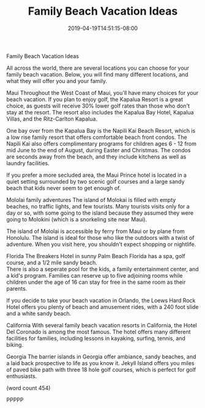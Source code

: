 ﻿---
title: "Family Beach Vacation Ideas"
date: 2019-04-19T14:51:15-08:00
description: "Beach Vacations Tips for Web Success"
featured_image: "/images/Beach Vacations.jpg"
tags: ["Beach Vacations"]
---

Family Beach Vacation Ideas

All across the world, there are several locations you
can choose for your family beach vacation.  Below,
you will find many different locations, and what
they will offer you and your family.

Maui
Throughout the West Coast of Maui, you'll have many
choices for your beach vacation.  If you plan to
enjoy golf, the Kapalua Resort is a great choice,
as guests will receive 30% lower golf rates than
those who don't stay at the resort.  The resort
also includes the Kapalua Bay Hotel, Kapalua Villas,
and the Ritz-Carlton Kapalua.

One bay over from the Kapalua Bay is the Napili Kai
Beach Resort, which is a low rise family resort 
that offers comfortable beach front condos.  The
Napili Kai also offers complimentary programs for
children ages 6 - 12 from mid June to the end of
August, during Easter and Christmas.  The condos are
seconds away from the beach, and they include 
kitchens as well as laundry facilities.

If you prefer a more secluded area, the Maui Prince
hotel is located in a quiet setting surrounded by
two scenic golf courses and a large sandy beach 
that kids never seem to get enough of.

Mololai family adventures
The island of Molokai is filled with empty beaches,
no traffic lights, and few tourists.  Many tourists
visits only for a day or so, with some going to
the island because they assumed they were going to
Molokini (which is a snorkeling site near Maui).

The island of Mololai is accessible by ferry from
Maui or by plane from Honolulu.  The island is 
ideal for those who like the outdoors with a twist
of adventure.  When you visit here, you shouldn't
expect shopping or nightlife.

Florida
The Breakers Hotel in sunny Palm Beach Florida has
a spa, golf course, and a 1/2 mile sandy beach.  
There is also a seperate pool for the kids, a family
entertainment center, and a kid's program.  Families
can reserve up to five adjoining rooms while 
children under the age of 16 can stay for free in
the same room as their parents.

If you decide to take your beach vacation in Orlando,
the Loews Hard Rock Hotel offers you plenty of 
beach and amusement rides, with a 240 foot slide
and a white sandy beach.

California
With several family beach vacation resorts in
California, the Hotel Del Coronado is among the most
famous.  The hotel offers many different facilities
for families, including lessons in kayaking, surfing,
tennis, and biking.

Georgia
The barrier islands in Georgia offer ambiance,
sandy beaches, and a laid back prospective to life
as you know it.  Jekyll Island offers you miles
of paved bike path with three 18 hole golf courses,
which is perfect for golf enthusiasts.

(word count 454)

PPPPP
